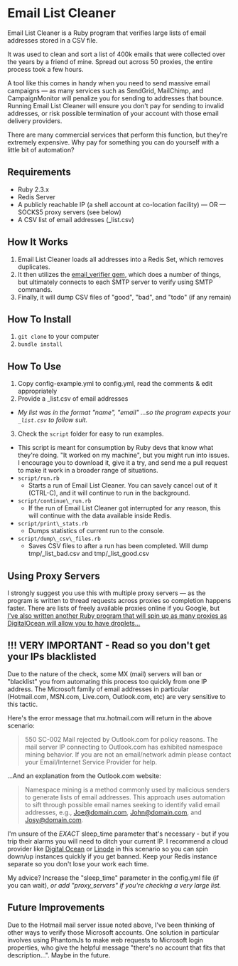 # Email List Cleaner 

Email List Cleaner is a Ruby program that verifies large lists of email addresses stored in a CSV file.

It was used to clean and sort a list of 400k emails that were collected over the years by a friend of mine. Spread out across 50 proxies, the entire process took a few hours.

A tool like this comes in handy when you need to send massive email campaigns — as many services such as SendGrid, MailChimp, and CampaignMonitor will penalize you for sending to addresses that bounce. Running Email List Cleaner will ensure you don't pay for sending to invalid addresses, or risk possible termination of your account with those email delivery providers.

There are many commercial services that perform this function, but they're extremely expensive. Why pay for something you can do yourself with a little bit of automation?

## Requirements

- Ruby 2.3.x
- Redis Server
- A publicly reachable IP (a shell account at co-location facility) — OR — SOCKS5 proxy servers (see below)
- A CSV list of email addresses (_list.csv)

## How It Works

1. Email List Cleaner loads all addresses into a Redis Set, which removes duplicates.
2. It then utilizes the [email_verifier gem](https://github.com/kamilc/email_verifier), which does a number of things, but ultimately connects to each SMTP server to verify using SMTP commands.
3. Finally, it will dump CSV files of "good", "bad", and "todo" (if any remain)

## How To Install

1. `git clone` to your computer
2. `bundle install`

## How To Use

1. Copy config-example.yml to config.yml, read the comments & edit appropriately
2. Provide a _list.csv of email addresses
  - _My list was in the format "name", "email" ...so the program expects your `_list.csv` to follow suit._
3. Check the `script` folder for easy to run examples. 
  - This script is meant for consumption by Ruby devs that know what they're doing. "It worked on my machine", but you might run into issues. I encourage you to download it, give it a try, and send me a pull request to make it work in a broader range of situations.
  - `script/run.rb`
    - Starts a run of Email List Cleaner. You can savely cancel out of it (CTRL-C), and it will continue to run in the background.
  - `script/continue\_run.rb`
    - If the run of Email List Cleaner got interrupted for any reason, this will continue with the data available inside Redis.
  - `script/print\_stats.rb`
    - Dumps statistics of current run to the console.
  - `script/dump\_csv\_files.rb`
    - Saves CSV files to after a run has been completed. Will dump tmp/\_list\_bad.csv and tmp/\_list\_good.csv


## Using Proxy Servers

I strongly suggest you use this with multiple proxy servers — as the program is written to thread requests across proxies so completion happens faster. There are lists of freely available proxies online if you Google, but [I've also written another Ruby program that will spin up as many proxies as DigitalOcean will allow you to have droplets...](https://github.com/subimage/cloud_proxy_generator)


## !!! VERY IMPORTANT - Read so you don't get your IPs blacklisted

Due to the nature of the check, some MX (mail) servers will ban or "blacklist" you from automating this process too quickly from one IP address. The Microsoft family of email addresses in particular (Hotmail.com, MSN.com, Live.com, Outlook.com, etc) are very sensitive to this tactic.

Here's the error message that mx.hotmail.com will return in the above scenario:

> 550 SC-002 Mail rejected by Outlook.com for policy reasons. The mail server IP connecting to Outlook.com has exhibited namespace mining behavior. If you are not an email/network admin please contact your Email/Internet Service Provider for help.

...And an explanation from the Outlook.com website:

> Namespace mining is a method commonly used by malicious senders to generate lists of email addresses. This approach uses automation to sift through possible email names seeking to identify valid email addresses, e.g., Joe@domain.com, John@domain.com, and Josy@domain.com.

I'm unsure of the *EXACT* sleep_time parameter that's necessary - but if you trip their alarms you will need to ditch your current IP. I recommend a cloud provider like [Digital Ocean](https://m.do.co/c/4fba00a6f1fe) or [Linode](https://www.linode.com/?r=641630cf79615a62638a0ccd7504b0f2075f79ec) in this scenario so you can spin down/up instances quickly if you get banned. Keep your Redis instance separate so you don't lose your work each time.

My advice? Increase the "sleep\_time" parameter in the config.yml file (if you can wait), _or add "proxy\_servers" if you're checking a very large list._ 

## Future Improvements

Due to the Hotmail mail server issue noted above, I've been thinking of other ways to verify those Microsoft accounts. One solution in particular involves using PhantomJs to make web requests to Microsoft login properties, who give the helpful message "there's no account that fits that description…". Maybe in the future.
